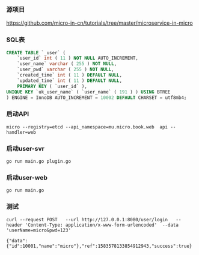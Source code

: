 
### 源项目
https://github.com/micro-in-cn/tutorials/tree/master/microservice-in-micro

### SQL表

```sql
CREATE TABLE `_user` (
	`user_id` int ( 11 ) NOT NULL AUTO_INCREMENT,
	`user_name` varchar ( 255 ) NOT NULL,
	`user_pwd` varchar ( 255 ) NOT NULL,
	`created_time` int ( 11 ) DEFAULT NULL,
	`updated_time` int ( 11 ) DEFAULT NULL,
	PRIMARY KEY ( `user_id` ),
UNIQUE KEY `uk_user_name` ( `user_name` ( 191 ) ) USING BTREE 
) ENGINE = InnoDB AUTO_INCREMENT = 10002 DEFAULT CHARSET = utf8mb4;
```

### 启动API
```
micro --registry=etcd --api_namespace=mu.micro.book.web  api --handler=web
```

### 启动user-svr
```
go run main.go plugin.go 
```

### 启动user-web
```
go run main.go 
```


### 测试
```
curl --request POST   --url http://127.0.0.1:8080/user/login   --header 'Content-Type: application/x-www-form-urlencoded'  --data 'userName=micro&pwd=123'

{"data":{"id":10001,"name":"micro"},"ref":1583578133854912943,"success":true}

```
